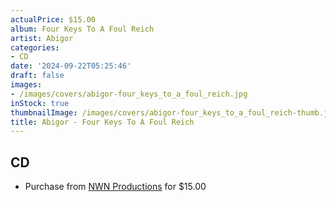 ```yaml
---
actualPrice: $15.00
album: Four Keys To A Foul Reich
artist: Abigor
categories:
- CD
date: '2024-09-22T05:25:46'
draft: false
images:
- /images/covers/abigor-four_keys_to_a_foul_reich.jpg
inStock: true
thumbnailImage: /images/covers/abigor-four_keys_to_a_foul_reich-thumb.jpg
title: Abigor - Four Keys To A Foul Reich
---
```


## CD
* Purchase from [NWN Productions](http://shop.nwnprod.com/index.php?route=product/product&path=93&product_id=56078&sort=pd.name&order=ASC) for $15.00
